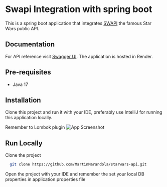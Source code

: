 # Swapi Integration with spring boot

 This is a spring boot application that integrates [SWAPI](https://swapi.dev/) the famous Star Wars public API.


## Documentation

For API reference visit 
[Swagger UI](https://starwars-api-v2dt.onrender.com/swagger-ui/index.html). The application is hosted in Render.


## Pre-requisites

- Java 17


## Installation

Clone this project and run it with your IDE, preferably use IntelliJ for running this application locally. 

Remember to Lombok plugin ![App Screenshot](https://i.imgur.com/6iltNTY.png)

    
## Run Locally

Clone the project

```bash
  git clone https://github.com/MartinMarandola/starwars-api.git
```

Open the project with your IDE and remember the set your local DB properties in application.properties file



